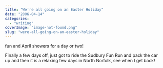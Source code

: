 ```yaml
---
title: "We're all going on an Easter Holiday"
date: "2006-04-14"
categories: 
  - "writing"
coverImage: "image-not-found.png"
slug: "were-all-going-on-an-easter-holiday"
---
```


fun and April showers for a day or two!

Finally a few days off, just got to ride the Sudbury Fun Run and pack the car up and then it is a relaxing few days in North Norfolk, see when I get back!
